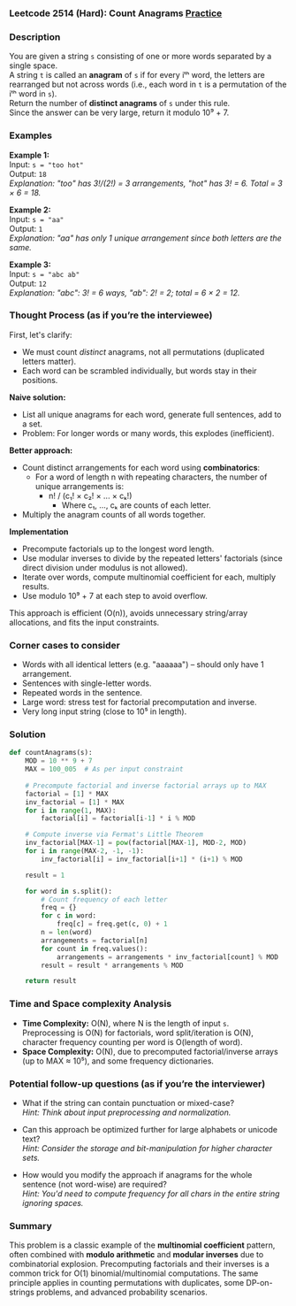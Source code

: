 ### Leetcode 2514 (Hard): Count Anagrams [Practice](https://leetcode.com/problems/count-anagrams)

### Description  
You are given a string `s` consisting of one or more words separated by a single space.  
A string `t` is called an **anagram** of `s` if for every iᵗʰ word, the letters are rearranged but not across words (i.e., each word in `t` is a permutation of the iᵗʰ word in `s`).  
Return the number of **distinct anagrams** of `s` under this rule.  
Since the answer can be very large, return it modulo 10⁹ + 7.

### Examples  

**Example 1:**  
Input: `s = "too hot"`  
Output: `18`  
*Explanation: "too" has 3!/(2!) = 3 arrangements, "hot" has 3! = 6. Total = 3 × 6 = 18.*

**Example 2:**  
Input: `s = "aa"`  
Output: `1`  
*Explanation: "aa" has only 1 unique arrangement since both letters are the same.*

**Example 3:**  
Input: `s = "abc ab"`  
Output: `12`  
*Explanation: "abc": 3! = 6 ways, "ab": 2! = 2; total = 6 × 2 = 12.*

### Thought Process (as if you’re the interviewee)  
First, let's clarify:  
- We must count *distinct* anagrams, not all permutations (duplicated letters matter).
- Each word can be scrambled individually, but words stay in their positions.

**Naive solution:**  
- List all unique anagrams for each word, generate full sentences, add to a set.
- Problem: For longer words or many words, this explodes (inefficient).

**Better approach:**  
- Count distinct arrangements for each word using **combinatorics**:
  - For a word of length n with repeating characters, the number of unique arrangements is:
    - n! / (c₁! × c₂! × ... × cₖ!)
      - Where c₁, ..., cₖ are counts of each letter.
- Multiply the anagram counts of all words together.

**Implementation**  
- Precompute factorials up to the longest word length.
- Use modular inverses to divide by the repeated letters' factorials (since direct division under modulus is not allowed).
- Iterate over words, compute multinomial coefficient for each, multiply results.
- Use modulo 10⁹ + 7 at each step to avoid overflow.

This approach is efficient (O(n)), avoids unnecessary string/array allocations, and fits the input constraints.

### Corner cases to consider  
- Words with all identical letters (e.g. "aaaaaa") – should only have 1 arrangement.
- Sentences with single-letter words.
- Repeated words in the sentence.
- Large word: stress test for factorial precomputation and inverse.
- Very long input string (close to 10⁵ in length).

### Solution

```python
def countAnagrams(s):
    MOD = 10 ** 9 + 7
    MAX = 100_005  # As per input constraint
    
    # Precompute factorial and inverse factorial arrays up to MAX
    factorial = [1] * MAX
    inv_factorial = [1] * MAX
    for i in range(1, MAX):
        factorial[i] = factorial[i-1] * i % MOD

    # Compute inverse via Fermat's Little Theorem
    inv_factorial[MAX-1] = pow(factorial[MAX-1], MOD-2, MOD)
    for i in range(MAX-2, -1, -1):
        inv_factorial[i] = inv_factorial[i+1] * (i+1) % MOD

    result = 1

    for word in s.split():
        # Count frequency of each letter
        freq = {}
        for c in word:
            freq[c] = freq.get(c, 0) + 1
        n = len(word)
        arrangements = factorial[n]
        for count in freq.values():
            arrangements = arrangements * inv_factorial[count] % MOD
        result = result * arrangements % MOD

    return result
```

### Time and Space complexity Analysis  

- **Time Complexity:** O(N), where N is the length of input `s`.  
  Preprocessing is O(N) for factorials, word split/iteration is O(N), character frequency counting per word is O(length of word).
- **Space Complexity:** O(N), due to precomputed factorial/inverse arrays (up to MAX ≈ 10⁵), and some frequency dictionaries.

### Potential follow-up questions (as if you’re the interviewer)  

- What if the string can contain punctuation or mixed-case?  
  *Hint: Think about input preprocessing and normalization.*

- Can this approach be optimized further for large alphabets or unicode text?  
  *Hint: Consider the storage and bit-manipulation for higher character sets.*

- How would you modify the approach if anagrams for the whole sentence (not word-wise) are required?  
  *Hint: You'd need to compute frequency for all chars in the entire string ignoring spaces.*

### Summary
This problem is a classic example of the **multinomial coefficient** pattern, often combined with **modulo arithmetic** and **modular inverses** due to combinatorial explosion. Precomputing factorials and their inverses is a common trick for O(1) binomial/multinomial computations. The same principle applies in counting permutations with duplicates, some DP-on-strings problems, and advanced probability scenarios.